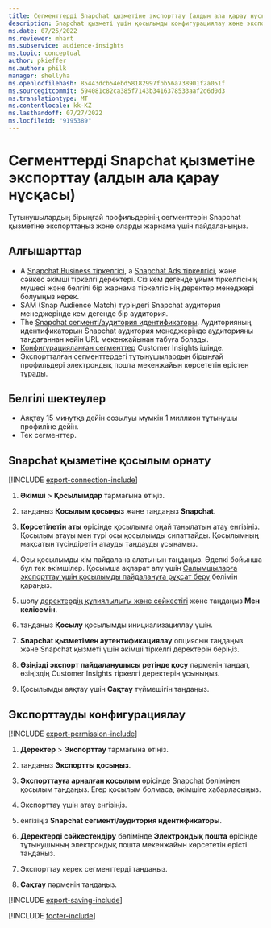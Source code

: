 ```yaml
---
title: Сегменттерді Snapchat қызметіне экспорттау (алдын ала қарау нұсқасы)
description: Snapchat қызметі үшін қосылымды конфигурациялау және экспорттау жолы туралы ақпарат.
ms.date: 07/25/2022
ms.reviewer: mhart
ms.subservice: audience-insights
ms.topic: conceptual
author: pkieffer
ms.author: philk
manager: shellyha
ms.openlocfilehash: 85443dcb54ebd58182997fbb56a738901f2a051f
ms.sourcegitcommit: 594081c82ca385f7143b3416378533aaf2d6d0d3
ms.translationtype: MT
ms.contentlocale: kk-KZ
ms.lasthandoff: 07/27/2022
ms.locfileid: "9195389"
---
```

# <a name="export-segments-to-snapchat-preview"></a>Сегменттерді Snapchat қызметіне экспорттау (алдын ала қарау нұсқасы)

Тұтынушылардың бірыңғай профильдерінің сегменттерін Snapchat қызметіне экспорттаңыз және оларды жарнама үшін пайдаланыңыз.

## <a name="prerequisites"></a>Алғышарттар

- А [Snapchat Business тіркелгісі](https://business.snapchat.com/), а [Snapchat Ads тіркелгісі](https://ads.snapchat.com/), және сәйкес әкімші тіркелгі деректері. Сіз кем дегенде ұйым тіркелгісінің мүшесі және белгілі бір жарнама тіркелгісінің деректер менеджері болуыңыз керек.
- SAM (Snap Audience Match) түріндегі Snapchat аудитория менеджерінде кем дегенде бір аудитория.
- The [Snapchat сегменті/аудитория идентификаторы](https://businesshelp.snapchat.com/s/article/custom-audiences). Аудиторияның идентификаторын Snapchat аудитория менеджерінде аудиторияны таңдағаннан кейін URL мекенжайынан табуға болады.
- [Конфигурацияланған сегменттер](segments.md) Customer Insights ішінде.
- Экспортталған сегменттердегі тұтынушылардың бірыңғай профильдері электрондық пошта мекенжайын көрсететін өрістен тұрады.

## <a name="known-limitations"></a>Белгілі шектеулер

- Аяқтау 15 минутқа дейін созылуы мүмкін 1 миллион тұтынушы профиліне дейін.
- Тек сегменттер.

## <a name="set-up-connection-to-snapchat"></a>Snapchat қызметіне қосылым орнату

[!INCLUDE [export-connection-include](includes/export-connection-admn.md)]

1. **Әкімші** > **Қосылымдар** тармағына өтіңіз.

1. таңдаңыз **Қосылым қосыңыз** және таңдаңыз **Snapchat**.

1. **Көрсетілетін аты** өрісінде қосылымға оңай танылатын атау енгізіңіз. Қосылым атауы мен түрі осы қосылымды сипаттайды. Қосылымның мақсатын түсіндіретін атауды таңдауды ұсынамыз.

1. Осы қосылымды кім пайдалана алатынын таңдаңыз. Әдепкі бойынша бұл тек әкімшілер. Қосымша ақпарат алу үшін [Салымшыларға экспорттау үшін қосылымды пайдалануға рұқсат беру](connections.md#allow-contributors-to-use-a-connection-for-exports) бөлімін қараңыз.

1. шолу [деректердің құпиялылығы және сәйкестігі](connections.md#data-privacy-and-compliance) және таңдаңыз **Мен келісемін**.

1. таңдаңыз **Қосылу** қосылымды инициализациялау үшін.

1. **Snapchat қызметімен аутентификациялау** опциясын таңдаңыз және Snapchat қызметі үшін әкімші тіркелгі деректерін беріңіз.

1. **Өзіңізді экспорт пайдаланушысы ретінде қосу** пәрменін таңдап, өзіңіздің Customer Insights тіркелгі деректерін ұсыныңыз.

1. Қосылымды аяқтау үшін **Сақтау** түймешігін таңдаңыз.

## <a name="configure-an-export"></a>Экспорттауды конфигурациялау

[!INCLUDE [export-permission-include](includes/export-permission.md)]

1. **Деректер** > **Экспорттау** тармағына өтіңіз.

1. таңдаңыз **Экспортты қосыңыз**.

1. **Экспорттауға арналған қосылым** өрісінде Snapchat бөлімінен қосылым таңдаңыз. Егер қосылым болмаса, әкімшіге хабарласыңыз.

1. Экспорттау үшін атау енгізіңіз.

1. енгізіңіз **Snapchat сегменті/аудитория идентификаторы**.

1. **Деректерді сәйкестендіру** бөлімінде **Электрондық пошта** өрісінде тұтынушының электрондық пошта мекенжайын көрсететін өрісті таңдаңыз.

1. Экспорттау керек сегменттерді таңдаңыз.

1. **Сақтау** пәрменін таңдаңыз.

[!INCLUDE [export-saving-include](includes/export-saving.md)]

[!INCLUDE [footer-include](includes/footer-banner.md)]
